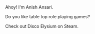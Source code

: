 Ahoy! I'm Anish Ansari.

Do you like table top role playing games?

Check out Disco Elysium on Steam.
